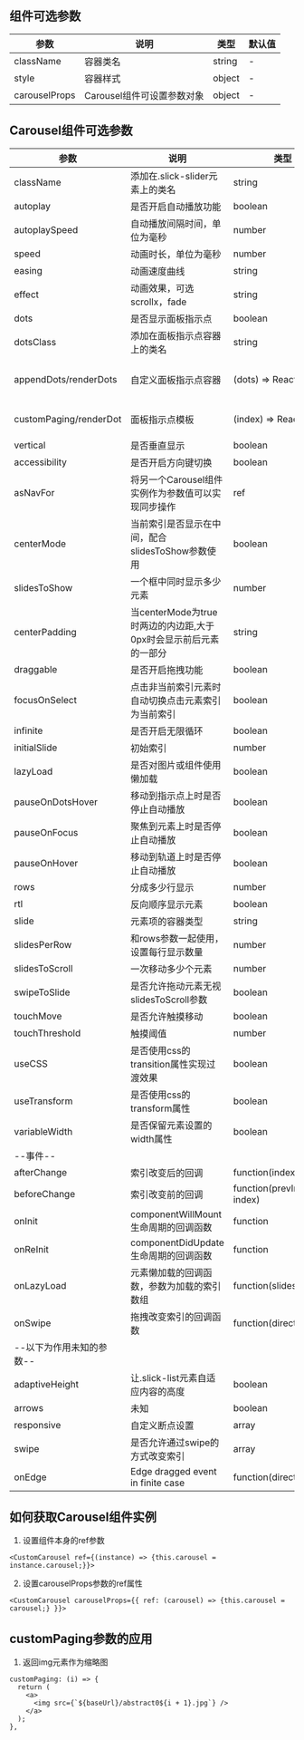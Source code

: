 ## 组件可选参数
| 参数 | 说明 | 类型 | 默认值 |
| -- | -- | -- | -- |
| className | 容器类名 | string | - |
| style | 容器样式 | object | - |
| carouselProps | Carousel组件可设置参数对象 | object | - |

## Carousel组件可选参数
| 参数 | 说明 | 类型 | 默认值 |
| -- | -- | -- | -- |
| className | 添加在.slick-slider元素上的类名 | string | - |
| autoplay | 是否开启自动播放功能 | boolean | false |
| autoplaySpeed | 自动播放间隔时间，单位为毫秒 | number | 3000 |
| speed | 动画时长，单位为毫秒 | number | 500 |
| easing | 动画速度曲线 | string | linear |
| effect | 动画效果，可选scrollx，fade | string | scrollx |
| dots | 是否显示面板指示点 | boolean | true |
| dotsClass | 添加在面板指示点容器上的类名 | string | slick-dots |
| appendDots/renderDots | 自定义面板指示点容器 | (dots) => ReactNode | dots => <ul>{dots}</ul> |
| customPaging/renderDot | 面板指示点模板 | (index) => ReactNode | index => <button>{index + 1}</button> |
| vertical | 是否垂直显示 | boolean | false |
| accessibility | 是否开启方向键切换 | boolean | true |
| asNavFor | 将另一个Carousel组件实例作为参数值可以实现同步操作 | ref | - |
| centerMode | 当前索引是否显示在中间，配合slidesToShow参数使用 | boolean | false |
| slidesToShow | 一个框中同时显示多少元素 | number | 1 |
| centerPadding | 当centerMode为true时两边的内边距,大于0px时会显示前后元素的一部分 | string | 50px |
| draggable | 是否开启拖拽功能 | boolean | false |
| focusOnSelect | 点击非当前索引元素时自动切换点击元素索引为当前索引 | boolean | false |
| infinite | 是否开启无限循环 | boolean | true |
| initialSlide | 初始索引 | number | 0 |
| lazyLoad | 是否对图片或组件使用懒加载 | boolean | false |
| pauseOnDotsHover | 移动到指示点上时是否停止自动播放 | boolean | false |
| pauseOnFocus | 聚焦到元素上时是否停止自动播放 | boolean | false |
| pauseOnHover | 移动到轨道上时是否停止自动播放 | boolean | true |
| rows | 分成多少行显示 | number | 1 |
| rtl | 反向顺序显示元素 | boolean | false |
| slide | 元素项的容器类型 | string | div |
| slidesPerRow | 和rows参数一起使用，设置每行显示数量 | number | 1 |
| slidesToScroll | 一次移动多少个元素 | number | 1 |
| swipeToSlide | 是否允许拖动元素无视slidesToScroll参数 | boolean | false |
| touchMove | 是否允许触摸移动 | boolean | true |
| touchThreshold | 触摸阈值 | number | 5 |
| useCSS | 是否使用css的transition属性实现过渡效果 | boolean | true |
| useTransform | 是否使用css的transform属性 | boolean | true |
| variableWidth | 是否保留元素设置的width属性 | boolean | false |
| --事件-- |
| afterChange | 索引改变后的回调 | function(index) | - |
| beforeChange | 索引改变前的回调 | function(prevIndex, index) | - |
| onInit | componentWillMount生命周期的回调函数 | function | - |
| onReInit | componentDidUpdate生命周期的回调函数 | function | - |
| onLazyLoad | 元素懒加载的回调函数，参数为加载的索引数组 | function(slidesLoaded) | - |
| onSwipe | 拖拽改变索引的回调函数 | function(direction) | - |
| --以下为作用未知的参数-- |
| adaptiveHeight | 让.slick-list元素自适应内容的高度 | boolean | false |
| arrows | 未知 | boolean | true |
| responsive | 自定义断点设置 | array | - |
| swipe | 是否允许通过swipe的方式改变索引 | array | - |
| onEdge | Edge dragged event in finite case | function(direction) | - |

## 如何获取Carousel组件实例
1. 设置组件本身的ref参数
```
<CustomCarousel ref={(instance) => {this.carousel = instance.carousel;}}>
```
2. 设置carouselProps参数的ref属性
```
<CustomCarousel carouselProps={{ ref: (carousel) => {this.carousel = carousel;} }}>
```

## customPaging参数的应用
1. 返回img元素作为缩略图
```
customPaging: (i) => {
  return (
    <a>
      <img src={`${baseUrl}/abstract0${i + 1}.jpg`} />
    </a>
  );
},
```
